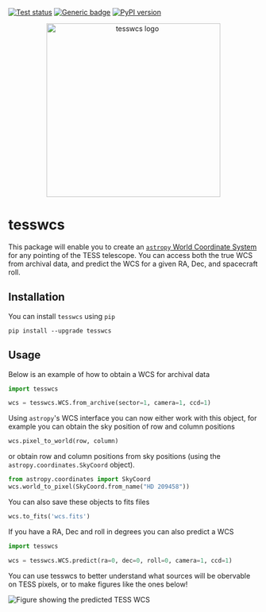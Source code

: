 <a href="https://github.com/christinahedges/tesswcs/actions/workflows/tests.yml"><img src="https://github.com/christinahedges/tesswcs/workflows/pytest/badge.svg" alt="Test status"/></a> [![Generic badge](https://img.shields.io/badge/documentation-live-blue.svg)](https://christinahedges.github.io/tesswcs/)
[![PyPI version](https://badge.fury.io/py/tesswcs.svg)](https://badge.fury.io/py/tesswcs)

<p align="center">
  <img src="https://github.com/christinahedges/tesswcs/blob/main/docs/images/logo.png?raw=true" width="350" alt="tesswcs logo">
</p>

# tesswcs

This package will enable you to create an [`astropy` World Coordinate System](https://docs.astropy.org/en/stable/wcs/) for any pointing of the TESS telescope. You can access both the true WCS from archival data, and predict the WCS for a given RA, Dec, and spacecraft roll.

## Installation

You can install `tesswcs` using `pip`

```
pip install --upgrade tesswcs
```

## Usage

Below is an example of how to obtain a WCS for archival data

```python
import tesswcs

wcs = tesswcs.WCS.from_archive(sector=1, camera=1, ccd=1)
```

Using `astropy`'s WCS interface you can now either work with this object, for example you can obtain the sky position of row and column positions

```python
wcs.pixel_to_world(row, column)
```

or obtain row and column positions from sky positions (using the `astropy.coordinates.SkyCoord` object).

```python
from astropy.coordinates import SkyCoord
wcs.world_to_pixel(SkyCoord.from_name("HD 209458"))
```

You can also save these objects to fits files

```python
wcs.to_fits('wcs.fits')
```

If you have a RA, Dec and roll in degrees you can also predict a WCS

```python
import tesswcs

wcs = tesswcs.WCS.predict(ra=0, dec=0, roll=0, camera=1, ccd=1)
```

You can use tesswcs to better understand what sources will be obervable on TESS pixels, or to make figures like the ones below!

![Figure showing the predicted TESS WCS](figures/tess_1_predict.png)